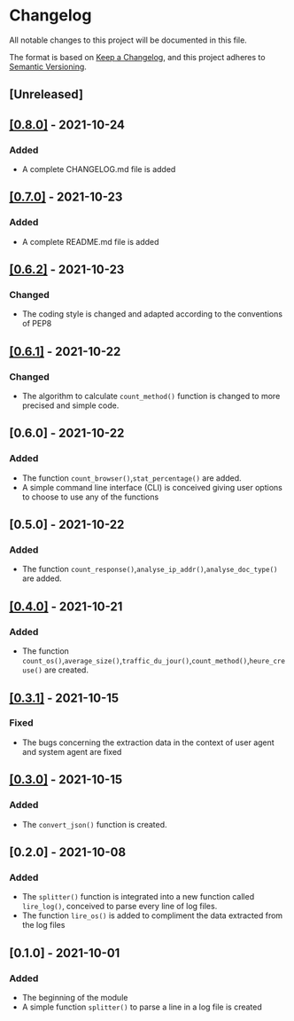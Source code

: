# Changelog
All notable changes to this project will be documented in this file.

The format is based on [Keep a Changelog](https://keepachangelog.com/en/1.0.0/),
and this project adheres to [Semantic Versioning](https://semver.org/spec/v2.0.0.html).

## [Unreleased]

## [[0.8.0]](https://github.com/Zac-not-Zack/apache_analyser/commit/61878071f60db918c55c43c9c207b2bb3bdbb6ab) - 2021-10-24
### Added
- A complete CHANGELOG.md file is added

## [[0.7.0]](https://github.com/Zac-not-Zack/apache_analyser/commit/d6f995e8305eee78961d0dc955727df1ef0b686f) - 2021-10-23
### Added
- A complete README.md file is added

## [[0.6.2]](https://github.com/Zac-not-Zack/apache_analyser/commit/d6f995e8305eee78961d0dc955727df1ef0b686f) - 2021-10-23
### Changed
- The coding style is changed and adapted according to the conventions of PEP8

## [[0.6.1]](https://github.com/Zac-not-Zack/apache_analyser/pull/8/commits/cd7dc8193b9bdd4f0957d79f61266d4a9f94c6eb) - 2021-10-22
### Changed
- The algorithm to calculate ```count_method()``` function is changed to more precised and simple code.

## [0.6.0] - 2021-10-22
### Added
- The function ```count_browser()```,```stat_percentage()``` are added.
- A simple command line interface (CLI) is conceived giving user options to choose to use any of the functions

## [0.5.0] - 2021-10-22
### Added
- The function ```count_response()```,```analyse_ip_addr()```,```analyse_doc_type()``` are added.

## [[0.4.0]](https://github.com/Zac-not-Zack/apache_analyser/pull/3/commits/4968ad8ed92ad48e41c3bef97f6c0442691ee14a) - 2021-10-21
### Added
- The function ```count_os()```,```average_size()```,```traffic_du_jour()```,```count_method()```,```heure_creuse()``` are created.

## [[0.3.1]](https://github.com/Zac-not-Zack/apache_analyser/pull/3/commits/fa4f14d26a74a27b7d16e8b607402dfa84bb04fc) - 2021-10-15
### Fixed
- The bugs concerning the extraction data in the context of user agent and system agent are fixed   

## [[0.3.0]](https://github.com/Zac-not-Zack/apache_analyser/pull/2/commits/6ec0e9f2b9ab8e5af60d3270607c836ef32d7f84) - 2021-10-15
### Added
- The ```convert_json()``` function is created.

## [0.2.0] - 2021-10-08
### Added
- The ```splitter()``` function is integrated into a new function called ```lire_log()```, conceived to parse every line of log files.
- The function ```lire_os()``` is added to compliment the data extracted from the log files

## [0.1.0] - 2021-10-01
### Added
- The beginning of the module
- A simple function ```splitter()``` to parse a line in a log file is created 

